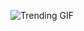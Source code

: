 ![Trending GIF](https://media4.giphy.com/media/v1.Y2lkPThiYjIxNzcyemE2MGppY3RjYzU4dGYxcDdqYzh3bTdpa2FmbzE2aWpmcW51OXMzaiZlcD12MV9naWZzX3NlYXJjaCZjdD1n/ZVik7pBtu9dNS/giphy.gif)
